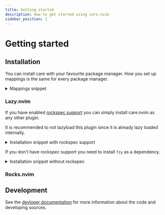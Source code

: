 ```yaml
---
title: Getting started
description: How to get started using care.nvim
sidebar_position: 1
---
```


# Getting started

## Installation

You can install care with your favourite package manager. How you set up
mappings is the same for every package manager.

<details>
<summary>Mappings snippet</summary>

```lua
vim.keymap.set("i", "<c-n>", function()
    vim.snippet.jump(1)
end)
vim.keymap.set("i", "<c-p>", function()
    vim.snippet.jump(-1)
end)
vim.keymap.set("i", "<c-space>", function()
    require("care").api.complete()
end)

vim.keymap.set("i", "<cr>", "<Plug>(CareConfirm)")
vim.keymap.set("i", "<c-e>", "<Plug>(CareClose)")
vim.keymap.set("i", "<tab>", "<Plug>(CareSelectNext)")
vim.keymap.set("i", "<s-tab>", "<Plug>(CareSelectPrev)")

vim.keymap.set("i", "<c-f>", function()
    if require("care").api.doc_is_open() then
        require("care").api.scroll_docs(4)
    else
        vim.api.nvim_feedkeys(vim.keycode("<c-f>"), "n", false)
    end
end)

vim.keymap.set("i", "<c-d>", function()
    if require("care").api.doc_is_open() then
        require("care").api.scroll_docs(-4)
    else
        vim.api.nvim_feedkeys(vim.keycode("<c-f>"), "n", false)
    end
end)
```

</details>

### Lazy.nvim

If you have enabled [rockspec support](https://lazy.folke.io/packages#rockspec)
you can simply install care.nvim as any other plugin.

It is recommended to not lazyload this plugin since it is already lazy loaded
internally.

<details>
<summary>Installation snippet with rockspec support</summary>

```lua
{
    "max397574/care.nvim",
    config = function()
        -- Set up mappings here
    end
}
```

</details>

If you don't have rockspec support you need to install `fzy` as a dependency.

<details>
<summary>Installation snippet without rockspec</summary>

```lua
{
    "max397574/care.nvim",
    dependencies = {
        {
            "romgrk/fzy-lua-native",
            build = "make" -- optional, uses faster native version
        }
    },
    config = function()
        -- Set up mappings here
    end
}
```

</details>

### Rocks.nvim

## Development

See the [devloper documentation](./dev) for more information about the code and
developing sources.
